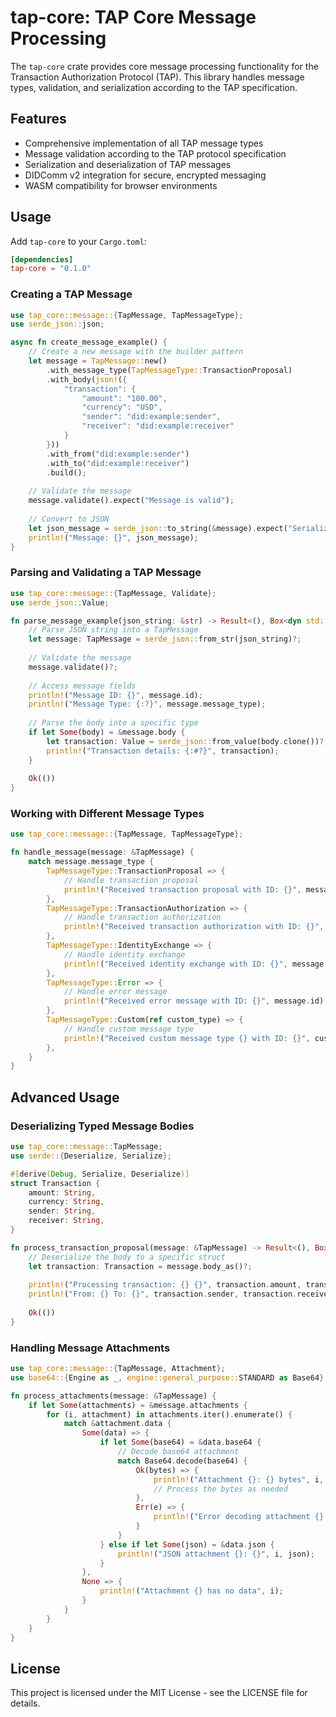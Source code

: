 # tap-core: TAP Core Message Processing

The `tap-core` crate provides core message processing functionality for the Transaction Authorization Protocol (TAP). This library handles message types, validation, and serialization according to the TAP specification.

## Features

- Comprehensive implementation of all TAP message types
- Message validation according to the TAP protocol specification
- Serialization and deserialization of TAP messages
- DIDComm v2 integration for secure, encrypted messaging
- WASM compatibility for browser environments

## Usage

Add `tap-core` to your `Cargo.toml`:

```toml
[dependencies]
tap-core = "0.1.0"
```

### Creating a TAP Message

```rust
use tap_core::message::{TapMessage, TapMessageType};
use serde_json::json;

async fn create_message_example() {
    // Create a new message with the builder pattern
    let message = TapMessage::new()
        .with_message_type(TapMessageType::TransactionProposal)
        .with_body(json!({
            "transaction": {
                "amount": "100.00",
                "currency": "USD",
                "sender": "did:example:sender",
                "receiver": "did:example:receiver"
            }
        }))
        .with_from("did:example:sender")
        .with_to("did:example:receiver")
        .build();
    
    // Validate the message
    message.validate().expect("Message is valid");
    
    // Convert to JSON
    let json_message = serde_json::to_string(&message).expect("Serialization succeeds");
    println!("Message: {}", json_message);
}
```

### Parsing and Validating a TAP Message

```rust
use tap_core::message::{TapMessage, Validate};
use serde_json::Value;

fn parse_message_example(json_string: &str) -> Result<(), Box<dyn std::error::Error>> {
    // Parse JSON string into a TapMessage
    let message: TapMessage = serde_json::from_str(json_string)?;
    
    // Validate the message
    message.validate()?;
    
    // Access message fields
    println!("Message ID: {}", message.id);
    println!("Message Type: {:?}", message.message_type);
    
    // Parse the body into a specific type
    if let Some(body) = &message.body {
        let transaction: Value = serde_json::from_value(body.clone())?;
        println!("Transaction details: {:#?}", transaction);
    }
    
    Ok(())
}
```

### Working with Different Message Types

```rust
use tap_core::message::{TapMessage, TapMessageType};

fn handle_message(message: &TapMessage) {
    match message.message_type {
        TapMessageType::TransactionProposal => {
            // Handle transaction proposal
            println!("Received transaction proposal with ID: {}", message.id);
        },
        TapMessageType::TransactionAuthorization => {
            // Handle transaction authorization
            println!("Received transaction authorization with ID: {}", message.id);
        },
        TapMessageType::IdentityExchange => {
            // Handle identity exchange
            println!("Received identity exchange with ID: {}", message.id);
        },
        TapMessageType::Error => {
            // Handle error message
            println!("Received error message with ID: {}", message.id);
        },
        TapMessageType::Custom(ref custom_type) => {
            // Handle custom message type
            println!("Received custom message type {} with ID: {}", custom_type, message.id);
        },
    }
}
```

## Advanced Usage

### Deserializing Typed Message Bodies

```rust
use tap_core::message::TapMessage;
use serde::{Deserialize, Serialize};

#[derive(Debug, Serialize, Deserialize)]
struct Transaction {
    amount: String,
    currency: String,
    sender: String,
    receiver: String,
}

fn process_transaction_proposal(message: &TapMessage) -> Result<(), Box<dyn std::error::Error>> {
    // Deserialize the body to a specific struct
    let transaction: Transaction = message.body_as()?;
    
    println!("Processing transaction: {} {}", transaction.amount, transaction.currency);
    println!("From: {} To: {}", transaction.sender, transaction.receiver);
    
    Ok(())
}
```

### Handling Message Attachments

```rust
use tap_core::message::{TapMessage, Attachment};
use base64::{Engine as _, engine::general_purpose::STANDARD as Base64};

fn process_attachments(message: &TapMessage) {
    if let Some(attachments) = &message.attachments {
        for (i, attachment) in attachments.iter().enumerate() {
            match &attachment.data {
                Some(data) => {
                    if let Some(base64) = &data.base64 {
                        // Decode base64 attachment
                        match Base64.decode(base64) {
                            Ok(bytes) => {
                                println!("Attachment {}: {} bytes", i, bytes.len());
                                // Process the bytes as needed
                            },
                            Err(e) => {
                                println!("Error decoding attachment {}: {}", i, e);
                            }
                        }
                    } else if let Some(json) = &data.json {
                        println!("JSON attachment {}: {}", i, json);
                    }
                },
                None => {
                    println!("Attachment {} has no data", i);
                }
            }
        }
    }
}
```

## License

This project is licensed under the MIT License - see the LICENSE file for details.

